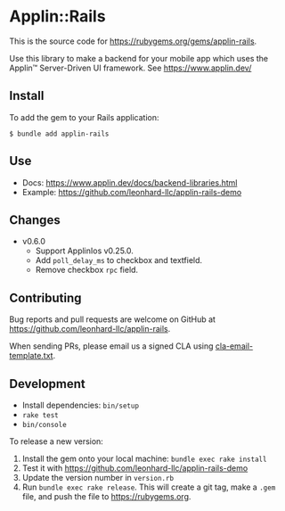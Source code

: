 # Applin::Rails

This is the source code for <https://rubygems.org/gems/applin-rails>.

Use this library to make a backend for your mobile app which uses
the Applin™ Server-Driven UI framework.
See <https://www.applin.dev/>

## Install
To add the gem to your Rails application:

    $ bundle add applin-rails

## Use
* Docs: <https://www.applin.dev/docs/backend-libraries.html>
* Example: <https://github.com/leonhard-llc/applin-rails-demo>

## Changes
- v0.6.0
    - Support ApplinIos v0.25.0.
    - Add `poll_delay_ms` to checkbox and textfield.
    - Remove checkbox `rpc` field.

## Contributing
Bug reports and pull requests are welcome on GitHub at <https://github.com/leonhard-llc/applin-rails>.

When sending PRs, please email us a signed CLA using [cla-email-template.txt](cla-email-template.txt).

## Development
* Install dependencies: `bin/setup`
* `rake test`
* `bin/console`

To release a new version:
1. Install the gem onto your local machine: `bundle exec rake install`
2. Test it with <https://github.com/leonhard-llc/applin-rails-demo>
1. Update the version number in `version.rb`
1. Run `bundle exec rake release`.  This will create a git tag, make a `.gem` file, and push the file to <https://rubygems.org>.
